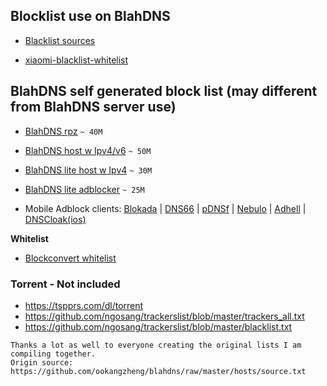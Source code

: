 ## Blocklist use on BlahDNS

* [Blacklist sources](https://github.com/ookangzheng/blahdns/raw/master/hosts/source.txt)

* [xiaomi-blacklist-whitelist](https://gist.github.com/232057d3562bffc31daa7739dfdb4469)

## BlahDNS self generated block list (may different from BlahDNS server use)

* [BlahDNS rpz](https://oooo.b-cdn.net/blahdns/adfilter_rpz.txt) `~ 40M`

* [BlahDNS host w Ipv4/v6](https://oooo.b-cdn.net/blahdns/adfilter_hosts.txt) `~ 50M`

* [BlahDNS lite host w Ipv4](https://oooo.b-cdn.net/blahdns/lite_host.txt) `~ 30M`

* [BlahDNS lite adblocker](https://oooo.b-cdn.net/blahdns/lite_adblocker.txt) `~ 25M`

* Mobile Adblock clients: [Blokada](https://github.com/blokadaorg/blokada) | [DNS66](https://github.com/julian-klode/dns66) | [pDNSf](https://zenz-solutions.de/personaldnsfilter) | [Nebulo](https://play.google.com/store/apps/details?id=com.frostnerd.smokescreen&hl=en_US) | [Adhell](https://play.google.com/store/apps/details?id=com.getadhell.androidapp&hl=en_US) | [DNSCloak(ios)](https://apps.apple.com/us/app/dnscloak-secure-dns-client/id1452162351)

**Whitelist**

* [Blockconvert whitelist](https://raw.githubusercontent.com/mkb2091/blockconvert/master/output/whitelist_domains.txt)

### Torrent - Not included
* https://tspprs.com/dl/torrent
* https://github.com/ngosang/trackerslist/blob/master/trackers_all.txt
* https://github.com/ngosang/trackerslist/blob/master/blacklist.txt

```
Thanks a lot as well to everyone creating the original lists I am compiling together.
Origin source: https://github.com/ookangzheng/blahdns/raw/master/hosts/source.txt
```
